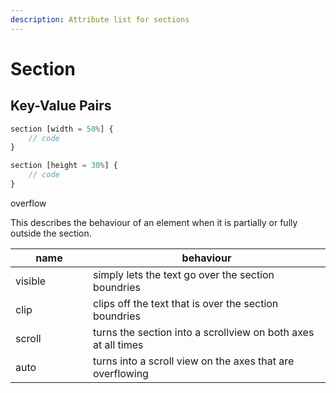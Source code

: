 ```yaml
---
description: Attribute list for sections
---
```


# Section

## Key-Value Pairs

```javascript
section [width = 50%] {
    // code
}
```

```javascript
section [height = 30%] {
    // code
}
```

overflow

This describes the behaviour of an element when it is partially or fully outside the section.

<table><thead><tr><th width="108">name</th><th>behaviour</th></tr></thead><tbody><tr><td>visible</td><td>simply lets the text go over the section boundries</td></tr><tr><td>clip</td><td>clips off the text that is over the section boundries</td></tr><tr><td>scroll</td><td>turns the section into a scrollview on both axes at all times</td></tr><tr><td>auto</td><td>turns into a scroll view on the axes that are overflowing</td></tr></tbody></table>

